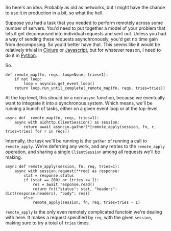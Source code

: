 So here's an idea. Probably as old as networks, but I might have the chance to use it in production in a bit, so what the hell.

Suppose you had a task that you needed to perform remotely across some number of servers. You'd need to put together a model of your problem that lets it get decomposed into individual requests and sent out. Unless you had a way of sending these requests asynchronously, you'd get no time gain from decomposing. So you'd better have that. This seems like it would be relatively trivial in [Clojure](TODO) or [Javascript](TODO), but for whatever reason, I need to do it in [Python](TODO).

So.

```
def remote_map(fn, reqs, loop=None, tries=1):
    if not loop:
        loop = asyncio.get_event_loop()
    return loop.run_until_complete(_remote_map(fn, reqs, tries=tries))
```

At the top level, this should be a non-`async` function, because we eventually want to integrate it into a synchronous system. Which means, we'll be running a bunch of tasks, either on a given event loop or at the top-level.

```
async def _remote_map(fn, reqs, tries=1):
    async with aiohttp.ClientSession() as session:
        return await asyncio.gather(*[remote_apply(session, fn, r, tries=tries) for r in reqs])
```

Internally, the task we'll be running is the `gather` of running a call to `remote_apply`. We're deferring any work, and any retries to the `remote_apply` operation, and sharing a single `ClientSession` among all requests we'll be making.


```
async def remote_apply(session, fn, req, tries=1):
    async with session.request(**req) as response:
        stat = response.status
        if (stat == 200) or (tries <= 1):
            res = await response.read()
            return fn({"status": stat, "headers": dict(response.headers), "body": res})
        else:
            remote_apply(session, fn, req, tries=tries - 1)
```

`remote_apply` is the only even remotely complicated functoin we're dealing with here. It makes a request specified by `req`, with the given `session`, making sure to try a total of `tries` times.
